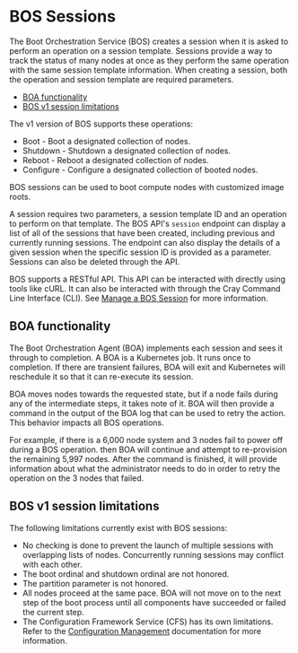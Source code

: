 # BOS Sessions

The Boot Orchestration Service (BOS) creates a session when it is asked to perform an operation on a session template.
Sessions provide a way to track the status of many nodes at once as they perform the same operation with the same session template information.
When creating a session, both the operation and session template are required parameters.

* [BOA functionality](#boa-functionality)
* [BOS v1 session limitations](#bos-v1-session-limitations)

The v1 version of BOS supports these operations:

* Boot - Boot a designated collection of nodes.
* Shutdown - Shutdown a designated collection of nodes.
* Reboot - Reboot a designated collection of nodes.
* Configure - Configure a designated collection of booted nodes.

BOS sessions can be used to boot compute nodes with customized image roots.

A session requires two parameters, a session template ID and an operation to perform on that template.
The BOS API's `session` endpoint can display a list of all of the sessions that have been created, including previous and currently running sessions.
The endpoint can also display the details of a given session when the specific session ID is provided as a parameter. Sessions can also be deleted through the API.

BOS supports a RESTful API. This API can be interacted with directly using tools like cURL.
It can also be interacted with through the Cray Command Line Interface \(CLI\). See [Manage a BOS Session](Manage_a_BOS_Session.md) for more information.

## BOA functionality

The Boot Orchestration Agent \(BOA\) implements each session and sees it through to completion. A BOA is a Kubernetes job. It runs once to completion.
If there are transient failures, BOA will exit and Kubernetes will reschedule it so that it can re-execute its session.

BOA moves nodes towards the requested state, but if a node fails during any of the intermediate steps, it takes note of it.
BOA will then provide a command in the output of the BOA log that can be used to retry the action.
This behavior impacts all BOS operations.

For example, if there is a 6,000 node system and 3 nodes fail to power off during a BOS operation.
then BOA will continue and attempt to re-provision the remaining 5,997 nodes.
After the command is finished, it will provide information about what the administrator needs to do in order to retry the operation on the 3 nodes that failed.

## BOS v1 session limitations

The following limitations currently exist with BOS sessions:

* No checking is done to prevent the launch of multiple sessions with overlapping lists of nodes.
  Concurrently running sessions may conflict with each other.
* The boot ordinal and shutdown ordinal are not honored.
* The partition parameter is not honored.
* All nodes proceed at the same pace. BOA will not move on to the next step of the boot process until
  all components have succeeded or failed the current step.
* The Configuration Framework Service \(CFS\) has its own limitations.
  Refer to the [Configuration Management](../configuration_management/Configuration_Management.md) documentation for more information.
